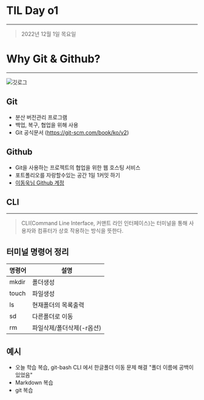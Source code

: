 # TIL Day o1
----
> 2022년 12월 1일 목요일
# Why Git & Github?
----
![깃로그](https://git-scm.com/images/logo@2x.png)

## Git
  + 분산 버전관리 프로그램
  + 백업, 복구, 협업을 위해 사용
  + Git 공식문서 (https://git-scm.com/book/ko/v2)

## Github
  + Git을 사용하는 프로젝트의 협업을 위한 웹 호스팅 서비스
  + 포트폴리오를 자랑할수있는 공간 1일 1커밋 하기
  + [이동욱님 Github 계정](https://github.com/jojoldu)

## CLI
----
> CLI(Command Line Interface, 커맨트 라인 인터페이스)는 터미널을 통해 사용자와 컴퓨터가 상호 작용하는 방식을 뜻한다.
>
## 터미널 명령어 정리
| 명령어 | 설명                      |
| ------ | ------------------------- |
| mkdir  | 폴더생성                  |
| touch  | 파일생성                  |
| ls     | 현재폴더의 목록출력       |
| sd     | 다른폴더로 이동           |
| rm     | 파일삭제/폴더삭제(-r옵션) |

## 예시
- 오늘 학습 복습, git-bash CLI 에서 한글폴더 이동 문제 해결 "폴더 이름에 공백이 있었음"
- Markdown 복습
- git 복습 
